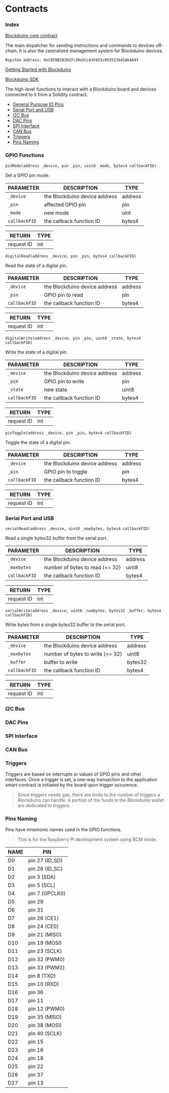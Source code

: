 # Contracts

### Index
[Blockduino core contract](https://github.com/Blockduino/Contracts/blob/master/Blockduino.sol)

The main dispatcher for sending instructions and commands to devices off-chain. It is also the centralized management system for Blockduino devices.

`Ropsten address: 0xC859B2826d7c39a5CcA1F651c053523b45AbA64f`

[Getting Started with Blockduino](https://github.com/Blockduino/Blockduino/blob/master/GettingStarted.md)

[Blockduino SDK](https://github.com/Blockduino/Contracts/blob/master/BlockduinoSDK.sol)

The high-level functions to interact with a Blockduino board and devices connected to it from a Solidity contract.

* [General Purpose IO Pins](#gpio-functions)
* [Serial Port and USB](#serial-port-and-usb)
* [I2C Bus](#i2c-bus)
* [DAC Pins](#dac-pins)
* [SPI Interface](#spi-interface)
* [CAN Bus](#can-bus)
* [Triggers](#triggers)
* [Pins Naming](#pins-naming)

### GPIO Functions

```
pinMode(address _device, pin _pin, uint8 _mode, bytes4 callbackFID)
```
Set a GPIO pin mode.

| PARAMETER        | DESCRIPTION                      | TYPE                            |
|------------------|----------------------------------|-------------------------------------
| `_device` | the Blockduino device address          | address |
| `_pin` | affected GPIO pin           | pin |
| `_mode` | new mode | uint |
| `callbackFID` | the callback function ID | bytes4 |

| RETURN     | TYPE  
| -------------------------|-------------------------------------
| request ID | int

```
digitalRead(address _device, pin _pin, bytes4 callbackFID)
```
Read the state of a digital pin.

| PARAMETER        | DESCRIPTION                      | TYPE                            |
|------------------|----------------------------------|-------------------------------------
| `_device` | the Blockduino device address          | address |
| `_pin` |  GPIO pin to read          | pin |
| `callbackFID` | the callback function ID | bytes4 |

| RETURN     | TYPE  
| -------------------------|-------------------------------------
| request ID | int

```
digitalWrite(address _device, pin _pin, uint8 _state, bytes4 callbackFID)
```
Write the state of a digital pin.

| PARAMETER        | DESCRIPTION                      | TYPE                            |
|------------------|----------------------------------|-------------------------------------
| `_device` | the Blockduino device address          | address |
| `_pin` |  GPIO pin to write          | pin |
| `_state` | new state | uint8 |
| `callbackFID` | the callback function ID | bytes4 |

| RETURN     | TYPE  
| -------------------------|-------------------------------------
| request ID | int

```
pinToggle(address _device, pin _pin, bytes4 callbackFID)
```
Toggle the state of a digital pin.

| PARAMETER        | DESCRIPTION                      | TYPE                            |
|------------------|----------------------------------|-------------------------------------
| `_device` | the Blockduino device address          | address |
| `_pin` |  GPIO pin to toggle          | pin |
| `callbackFID` | the callback function ID | bytes4 |

| RETURN     | TYPE  
| -------------------------|-------------------------------------
| request ID | int


### Serial Port and USB
```
serialRead(address _device, uint8 _maxbytes, bytes4 callbackFID)
```
Read a single bytes32 buffer from the serial port.

| PARAMETER        | DESCRIPTION                      | TYPE                            |
|------------------|----------------------------------|-------------------------------------
| `_device` | the Blockduino device address          | address |
| `_maxbytes` |  number of bytes to read (<= 32)        | uint8 |
| `callbackFID` | the callback function ID | bytes4 |

| RETURN     | TYPE  
| -------------------------|-------------------------------------
| request ID | int

```
serialWrite(address _device, uint8 _numbytes, bytes32 _buffer, bytes4 callbackFID)
```
Write bytes from a single bytes32 buffer to the serial port.

| PARAMETER        | DESCRIPTION                      | TYPE                            |
|------------------|----------------------------------|-------------------------------------
| `_device` | the Blockduino device address          | address |
| `_maxbytes` |  number of bytes to write (<= 32)        | uint8 |
| `_buffer` |  buffer to write         | bytes32 |
| `callbackFID` | the callback function ID | bytes4 |

| RETURN     | TYPE  
| -------------------------|-------------------------------------
| request ID | int

### I2C Bus

### DAC Pins

### SPI Interface

### CAN Bus

### Triggers
Triggers are based on interrupts or values of GPIO pins and other interfaces. Once a trigger is set, a one-way transaction to the application smart-contract is initiated by the board upon trigger occurence. 

> Since triggers needs gas, there are limits to the number of triggers a Blockduino can handle. A portion of the funds in the Blockduino wallet are dedicated to triggers.


### Pins Naming

Pins have mnemonic names used in the GPIO functions.

> This is for the Raspberry PI development system using BCM mode.

| NAME        | PIN |
|------------------|----|
|    	D0 | pin 27 (ID_SD) |
|    	D1 | pin 28 (ID_SC) |
|    	D2 | pin 3 (SDA) |
|    	D3 |  pin 5 (SCL) |
|    	D4 | pin 7 (GPCLK0) |
|    	D5 | pin 29 |
|    	D6 | pin 31 |
|    	D7 | pin 26 (CE1) |
|    	D8 | pin 24 (CE0) |
|    	D9 | pin 21 (MISO) |
|    	D10 | pin 19 (MOSI) |
|    	D11 | pin 23 (SCLK) |
|    	D12 | pin 32 (PWM0) |
|    	D13 | pin 33 (PWM1) |
|    	D14 | pin 8 (TXD) |
|    	D15 | pin 10 (RXD) |
|    	D16 | pin 36 |
|    	D17 | pin 11 |
|    	D18 | pin 12 (PWM0) |
|    	D19 | pin 35 (MISO) | 
|    	D20 | pin 38 (MOSI) |
|    	D21 | pin 40 (SCLK) |
|    	D22 | pin 15 |
|    	D23 | pin 16 |
|    	D24 | pin 18 |
|    	D25 | pin 22 |
|    	D26 | pin 37 |
|    	D27 | pin 13 |
